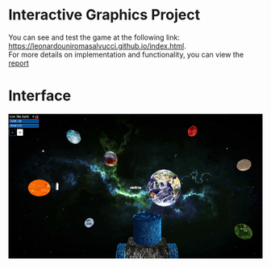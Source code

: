 # Interactive Graphics Project
You can see and test the game at the following link: https://leonardouniromasalvucci.github.io/index.html. <br/>
For more details on implementation and functionality, you can view the [report](https://drive.google.com/file/d/1b8VNvJ2JJkKqKHxEA6L-tQWlVu3dPF46/view?usp=sharing) 

# Interface
![alt text](images/image.PNG)


